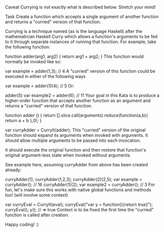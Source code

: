 Caveat
Currying is not exactly what is described below. Stretch your mind!

Task
Create a function which accepts a single argument of another function and returns a "curried" version of that function.

Currying is a technique named (as is the language Haskell) after the mathematician Haskell Curry which allows a function's arguments to be fed to it through separate instances of running that function. For example, take the following function:

function adder(arg1, arg2) {
  return arg1 + arg2;
}
This function would normally be invoked like so:

var example = adder(1,3); // 4
A "curried" version of this function could be executed in either of the following ways

var example = adder(1)(4); // 5
Or:

adder(5)
var example2 = adder(6); // 11
Your goal in this Kata is to produce a higher-order function that accepts another function as an argument and returns a "curried" version of that function.

function adder () {
  return [].slice.call(arguments).reduce(function(a,b){
    return a + b
  },0);
}

var curryAdder = CurryIt(adder);
This "curried" version of the original function should expand its arguments when invoked with arguments. It should allow multiple arguments to be passed into each invocation.

It should execute the original function and then restore that function's original argument-less state when invoked without arguments.

See example here, assuming curryAdder from above has been created already:

curryAdder(1);
curryAdder(1,2,3);
curryAdder(2)(2,5);
var example = curryAdder(); // 16
curryAdder(1)(2);
var example2 = curryAdder(); // 3
For fun, let's make sure this works with native global functions and methods too! (will involve some context)

var curryEval = CurryIt(eval);
curryEval("var y = function(){return true}");
curryEval();
y(); // => true
Context is to be fixed the first time the "curried" function is called after creation.

Happy coding! :)
